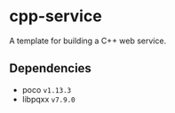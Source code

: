 # cpp-service

A template for building a C++ web service.

## Dependencies

- poco `v1.13.3`
- libpqxx `v7.9.0`
